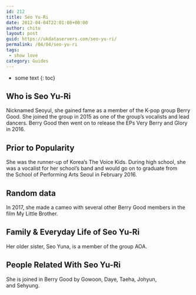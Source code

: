 ```yaml
---
id: 212
title: Seo Yu-Ri
date: 2012-04-04T22:01:08+00:00
author: chito
layout: post
guid: https://ukdataservers.com/seo-yu-ri/
permalink: /04/04/seo-yu-ri
tags:
 - show love
category: Guides
---
```


* some text
{: toc}


## Who is  Seo Yu-Ri
                  
                  
                  
Nicknamed Seoyul, she gained fame as a member of the K-pop group Berry Good. She joined the group in 2015 as one of the group&#8217;s vocalists and lead dancers. Berry Good then went on to release the EPs Very Berry and Glory in 2016. 
                  
                
                
                
## Prior to Popularity 
                  
                  
                  
She was the runner-up of Korea&#8217;s The Voice Kids. During high school, she was a vocalist for her school&#8217;s band and would go on to graduate from the School of Performing Arts Seoul in February 2016. 
                  
                
                
                
## Random data 
                  
                  
                  
In 2017, she made a cameo with several other Berry Good members in the film My Little Brother. 
                  
                
                
                
## Family & Everyday Life of Seo Yu-Ri
                  
                  
                  
Her older sister, Seo Yuna, is a member of the group AOA. 
                  
                
                
                
## People Related With  Seo Yu-Ri
                  
                  
                  
She is joined in Berry Good by Gowoon, Daye, Taeha, Johyun, and Sehyung. 
                  
                
              
            
          
          
          
    
    
  
